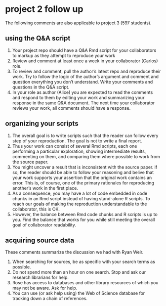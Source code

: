 
# project 2 follow up

The following comments are also applicable to project 3 (597 students).

## using the Q\&A script

1.  Your project repo should have a Q\&A Rmd script for your
    collaborators to markup as they attempt to reproduce your work
2.  Review and comment at least once a week in your collaborator
    (Carlos) role.
3.  To review and comment, pull the author’s latest repo and reproduce
    their work. Try to follow the logic of the author’s argument and
    comment and question everything you don’t understand. Write your
    comments and questions in the Q\&A script.
4.  In your role as author (Alice) you are expected to read the comments
    and respond to them by editing your work and summarizing your
    response in the same Q\&A document. The next time your collaborator
    reviews your work, all comments should have a response.

## organizing your scripts

1.  The overall goal is to write scripts such that the reader can follow
    every step of your reproduction. The goal is not to write a final
    report.
2.  Thus your work can consist of several Rmd scripts, each one
    performing a particular exploration, showing intermediate results,
    commenting on them, and comparing them where possible to work from
    the source paper.
3.  You might uncover a result that is inconsistent with the source
    paper. if so, the reader should be able to follow your reasoning and
    belive that your work supports your assertion that the original work
    contains an error. This is, of course, one of the primary rationales
    for reproducing another’s work in the first place.
4.  As a consequence, you may have a lot of code embedded in code chunks
    in an Rmd script instead of having stand-alone R scripts. To reach
    our goals of making the reproduction understandable to the
    collaborator, this is OK.
5.  However, the balance between Rmd code chunks and R scripts is up to
    you. Find the balance that works for you while still meeting the
    overall goal of collaborator readability.

## acquiring source data

These comments summarize the discussion we had with Ryan Weir.

1.  When searching for sources, be as specific with your search terms as
    possible.
2.  Do not spend more than an hour on one search. Stop and ask our
    research librarians for help.
3.  Rose has access to databases and other library resources of which
    you may not be aware. Ask for help.
4.  You can use (or ask help using) the Web of Science database for
    tracking down a chain of references.
